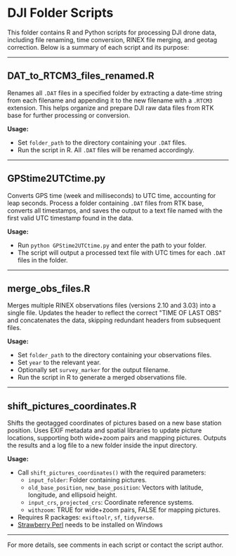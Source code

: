 # DJI Folder Scripts

This folder contains R and Python scripts for processing DJI drone data, including file renaming, time conversion, RINEX file merging, and geotag correction. Below is a summary of each script and its purpose:

---

## DAT_to_RTCM3_files_renamed.R
Renames all `.DAT` files in a specified folder by extracting a date-time string from each filename and appending it to the new filename with a `.RTCM3` extension. This helps organize and prepare DJI raw data files from RTK base for further processing or conversion.

**Usage:**
- Set `folder_path` to the directory containing your `.DAT` files.
- Run the script in R. All `.DAT` files will be renamed accordingly.

---

## GPStime2UTCtime.py
Converts GPS time (week and milliseconds) to UTC time, accounting for leap seconds. Process a folder containing `.DAT` files from RTK base, converts all timestamps, and saves the output to a text file named with the first valid UTC timestamp found in the data.

**Usage:**
- Run `python GPStime2UTCtime.py` and enter the path to your folder.
- The script will output a processed text file with UTC times for each `.DAT` files in the folder.

---

## merge_obs_files.R
Merges multiple RINEX observations files (versions 2.10 and 3.03) into a single file. Updates the header to reflect the correct "TIME OF LAST OBS" and concatenates the data, skipping redundant headers from subsequent files.

**Usage:**
- Set `folder_path` to the directory containing your observations files.
- Set `year` to the relevant year.
- Optionally set `survey_marker` for the output filename.
- Run the script in R to generate a merged observations file.

---

## shift_pictures_coordinates.R
Shifts the geotagged coordinates of pictures based on a new base station position. Uses EXIF metadata and spatial libraries to update picture locations, supporting both wide+zoom pairs and mapping pictures. Outputs the results and a log file to a new folder inside the input directory.

**Usage:**
- Call `shift_pictures_coordinates()` with the required parameters:
  - `input_folder`: Folder containing pictures.
  - `old_base_position`, `new_base_position`: Vectors with latitude, longitude, and ellipsoid height.
  - `input_crs`, `projected_crs`: Coordinate reference systems.
  - `withzoom`: TRUE for wide+zoom pairs, FALSE for mapping pictures.
- Requires R packages: `exiftoolr`, `sf`, `tidyverse`.
- [Strawberry Perl](https://strawberryperl.com/) needs to be installed on Windows

---

For more details, see comments in each script or contact the script author.
